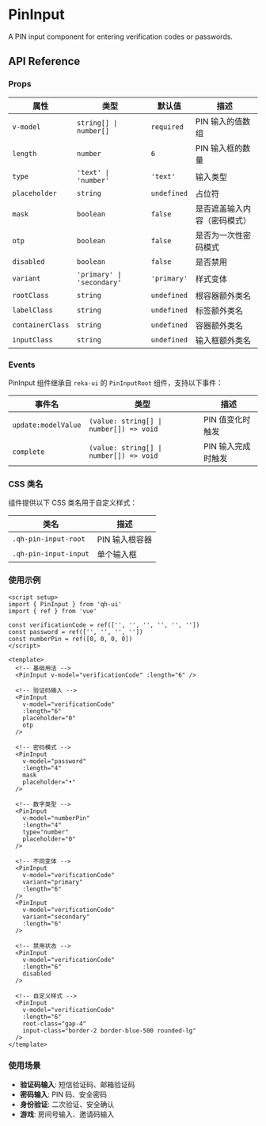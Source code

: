 # PinInput
A PIN input component for entering verification codes or passwords.

<script setup>
import { PinInput } from 'qh-ui'
import { ref } from 'vue'

const pinValue = ref(['', '', '', '', '', ''])
</script>

<ComponentPreview name="PinInputDemo">
  <PinInput v-model="pinValue" :length="6" placeholder="0" />
</ComponentPreview>

## API Reference

### Props

| 属性 | 类型 | 默认值 | 描述 |
| --- | --- | --- | --- |
| `v-model` | `string[] \| number[]` | `required` | PIN 输入的值数组 |
| `length` | `number` | `6` | PIN 输入框的数量 |
| `type` | `'text' \| 'number'` | `'text'` | 输入类型 |
| `placeholder` | `string` | `undefined` | 占位符 |
| `mask` | `boolean` | `false` | 是否遮盖输入内容（密码模式） |
| `otp` | `boolean` | `false` | 是否为一次性密码模式 |
| `disabled` | `boolean` | `false` | 是否禁用 |
| `variant` | `'primary' \| 'secondary'` | `'primary'` | 样式变体 |
| `rootClass` | `string` | `undefined` | 根容器额外类名 |
| `labelClass` | `string` | `undefined` | 标签额外类名 |
| `containerClass` | `string` | `undefined` | 容器额外类名 |
| `inputClass` | `string` | `undefined` | 输入框额外类名 |

### Events

PinInput 组件继承自 `reka-ui` 的 `PinInputRoot` 组件，支持以下事件：

| 事件名 | 类型 | 描述 |
| --- | --- | --- |
| `update:modelValue` | `(value: string[] \| number[]) => void` | PIN 值变化时触发 |
| `complete` | `(value: string[] \| number[]) => void` | PIN 输入完成时触发 |

### CSS 类名

组件提供以下 CSS 类名用于自定义样式：

| 类名 | 描述 |
| --- | --- |
| `.qh-pin-input-root` | PIN 输入根容器 |
| `.qh-pin-input-input` | 单个输入框 |

### 使用示例

```vue
<script setup>
import { PinInput } from 'qh-ui'
import { ref } from 'vue'

const verificationCode = ref(['', '', '', '', '', ''])
const password = ref(['', '', '', ''])
const numberPin = ref([0, 0, 0, 0])
</script>

<template>
  <!-- 基础用法 -->
  <PinInput v-model="verificationCode" :length="6" />

  <!-- 验证码输入 -->
  <PinInput
    v-model="verificationCode"
    :length="6"
    placeholder="0"
    otp
  />

  <!-- 密码模式 -->
  <PinInput
    v-model="password"
    :length="4"
    mask
    placeholder="•"
  />

  <!-- 数字类型 -->
  <PinInput
    v-model="numberPin"
    :length="4"
    type="number"
    placeholder="0"
  />

  <!-- 不同变体 -->
  <PinInput
    v-model="verificationCode"
    variant="primary"
    :length="6"
  />
  <PinInput
    v-model="verificationCode"
    variant="secondary"
    :length="6"
  />

  <!-- 禁用状态 -->
  <PinInput
    v-model="verificationCode"
    :length="6"
    disabled
  />

  <!-- 自定义样式 -->
  <PinInput
    v-model="verificationCode"
    :length="6"
    root-class="gap-4"
    input-class="border-2 border-blue-500 rounded-lg"
  />
</template>
```

### 使用场景

- **验证码输入**: 短信验证码、邮箱验证码
- **密码输入**: PIN 码、安全密码
- **身份验证**: 二次验证、安全确认
- **游戏**: 房间号输入、邀请码输入
